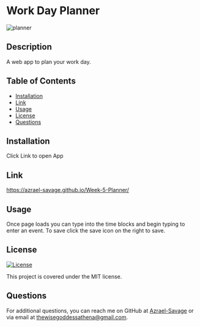 # Work Day Planner


![planner](https://user-images.githubusercontent.com/113001155/223517778-85533203-9af8-460d-b7b1-98a44d2319d2.PNG)

## Description
A web app to plan your work day.

## Table of Contents
- [Installation](#installation)
- [Link](#link)
- [Usage](#usage)
- [License](#license)
- [Questions](#questions)

## Installation
Click Link to open App

## Link
https://azrael-savage.github.io/Week-5-Planner/

## Usage
Once page loads you can type into the time blocks and begin typing to enter an event. To save click the save icon on the right to save.

## License
[![License](https://img.shields.io/badge/License-MIT-yellow.svg)](https://opensource.org/licenses/MIT)

This project is covered under the MIT license.

## Questions
For additional questions, you can reach me on GitHub at [Azrael-Savage](https://github.com/Azrael-Savage)
or via email at thewisegoddessathena@gmail.com.
